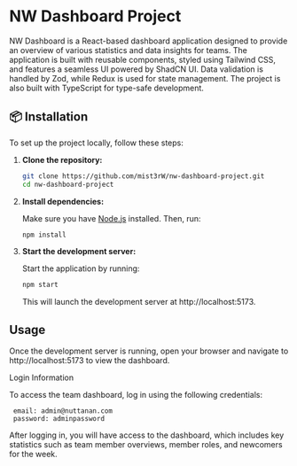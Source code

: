 # NW Dashboard Project

NW Dashboard is a React-based dashboard application designed to provide an overview of various statistics and data insights for teams. The application is built with reusable components, styled using Tailwind CSS, and features a seamless UI powered by ShadCN UI. Data validation is handled by Zod, while Redux is used for state management. The project is also built with TypeScript for type-safe development.

## 📦 Installation

To set up the project locally, follow these steps:

1. **Clone the repository:**

   ```bash
   git clone https://github.com/mist3rW/nw-dashboard-project.git
   cd nw-dashboard-project
   ```

2. **Install dependencies:**

   Make sure you have [Node.js](https://nodejs.org/) installed. Then, run:

   ```bash
   npm install
   ```

3. **Start the development server:**

   Start the application by running:

   ```bash
   npm start
   ```

   This will launch the development server at http://localhost:5173.

## Usage

Once the development server is running, open your browser and navigate to http://localhost:5173 to view the dashboard.

Login Information

To access the team dashboard, log in using the following credentials:

```
 email: admin@nuttanan.com
 password: adminpassword
```

After logging in, you will have access to the dashboard, which includes key statistics such as team member overviews, member roles, and newcomers for the week.
